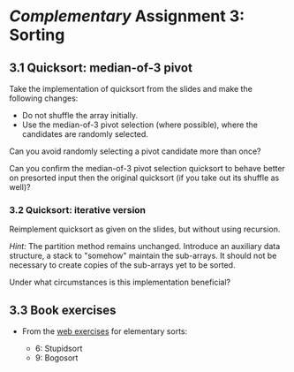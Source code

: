 # *Complementary* Assignment 3: Sorting

## 3.1 Quicksort: median-of-3 pivot

Take the implementation of quicksort from the slides and make the
following changes:

  * Do not shuffle the array initially.
  * Use the median-of-3 pivot selection (where possible), where the
    candidates are randomly selected.
     
Can you avoid randomly selecting a pivot candidate more than once?

Can you confirm the median-of-3 pivot selection quicksort to behave better on presorted input then the
original quicksort (if you take out its shuffle as well)?

### 3.2 Quicksort: iterative version

Reimplement quicksort as given on the slides, but without using recursion.

*Hint:* The partition method remains unchanged. Introduce an auxiliary data structure, a stack to
"somehow" maintain the sub-arrays. It should not be necessary to create copies of the sub-arrays yet
to be sorted.

Under what circumstances is this implementation beneficial?

## 3.3 Book exercises

* From the [web exercises](http://algs4.cs.princeton.edu/21elementary/) for
  elementary sorts:

  * 6: Stupidsort
  * 9: Bogosort
  
